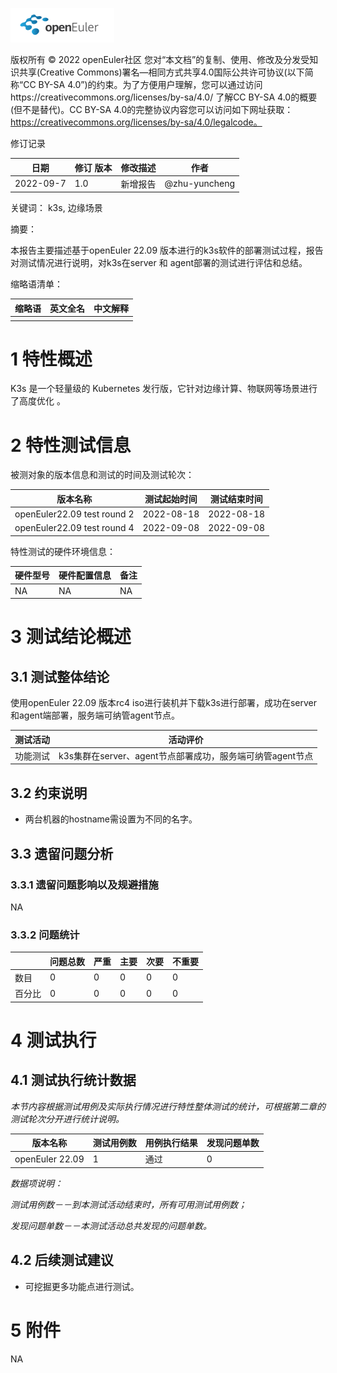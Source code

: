 ![openEuler ico](../../images/openEuler.png)

版权所有 © 2022  openEuler社区
 您对“本文档”的复制、使用、修改及分发受知识共享(Creative Commons)署名—相同方式共享4.0国际公共许可协议(以下简称“CC BY-SA 4.0”)的约束。为了方便用户理解，您可以通过访问https://creativecommons.org/licenses/by-sa/4.0/ 了解CC BY-SA 4.0的概要 (但不是替代)。CC BY-SA 4.0的完整协议内容您可以访问如下网址获取：https://creativecommons.org/licenses/by-sa/4.0/legalcode。

修订记录

| 日期      | 修订   版本 | 修改描述 | 作者          |
| --------- | ----------- | -------- | ------------- |
| 2022-09-7 | 1.0         | 新增报告 | @zhu-yuncheng |

 关键词： 
k3s, 边缘场景

摘要：

本报告主要描述基于openEuler 22.09 版本进行的k3s软件的部署测试过程，报告对测试情况进行说明，对k3s在server 和 agent部署的测试进行评估和总结。

缩略语清单：

| 缩略语 | 英文全名 | 中文解释 |
| ------ | -------- | -------- |
|        |          |          |

# 1     特性概述

K3s 是一个轻量级的 Kubernetes 发行版，它针对边缘计算、物联网等场景进行了高度优化 。


# 2     特性测试信息

被测对象的版本信息和测试的时间及测试轮次：

| 版本名称                    | 测试起始时间 | 测试结束时间 |
| --------------------------- | ------------ | ------------ |
| openEuler22.09 test round 2 | 2022-08-18   | 2022-08-18   |
| openEuler22.09 test round 4 | 2022-09-08   | 2022-09-08   |

特性测试的硬件环境信息：

| 硬件型号 | 硬件配置信息 | 备注 |
| -------- | ------------ | ---- |
| NA       | NA           | NA   |

# 3     测试结论概述

## 3.1   测试整体结论

使用openEuler 22.09 版本rc4 iso进行装机并下载k3s进行部署，成功在server和agent端部署，服务端可纳管agent节点。


| 测试活动 | 活动评价                                                  |
| -------- | --------------------------------------------------------- |
| 功能测试 | k3s集群在server、agent节点部署成功，服务端可纳管agent节点 |

## 3.2   约束说明

* 两台机器的hostname需设置为不同的名字。



## 3.3   遗留问题分析

### 3.3.1 遗留问题影响以及规避措施

NA

### 3.3.2 问题统计

|        | 问题总数 | 严重 | 主要 | 次要 | 不重要 |
| ------ | -------- | ---- | ---- | ---- | ------ |
| 数目   | 0        | 0    | 0    | 0    | 0      |
| 百分比 | 0        | 0    | 0    | 0    | 0      |

# 4     测试执行

## 4.1   测试执行统计数据

*本节内容根据测试用例及实际执行情况进行特性整体测试的统计，可根据第二章的测试轮次分开进行统计说明。*

| 版本名称        | 测试用例数 | 用例执行结果 | 发现问题单数 |
| --------------- | ---------- | ------------ | ------------ |
| openEuler 22.09 | 1          | 通过         | 0            |

*数据项说明：*

*测试用例数－－到本测试活动结束时，所有可用测试用例数；*

*发现问题单数－－本测试活动总共发现的问题单数。*

## 4.2   后续测试建议

* 可挖掘更多功能点进行测试。


# 5     附件

NA